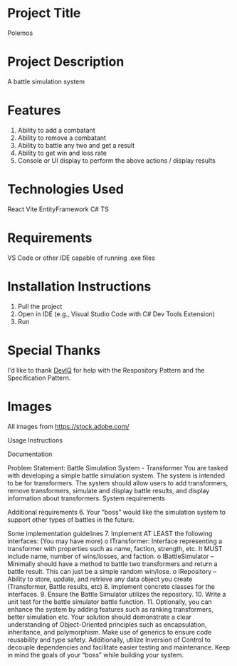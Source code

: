 # Project Title

Polemos

# Project Description

A battle simulation system

# Features

1. Ability to add a combatant
2. Ability to remove a combatant
3. Ability to battle any two and get a result
4. Ability to get win and loss rate
5. Console or UI display to perform the above actions / display results

# Technologies Used

React
Vite
EntityFramework
C#
TS

# Requirements

VS Code or other IDE capable of running .exe files

# Installation Instructions

1. Pull the project
2. Open in IDE (e.g., Visual Studio Code with C# Dev Tools Extension)
3. Run

# Special Thanks

I'd like to thank [DevIQ](https://deviq.com/) for help with the Respository Pattern and the Specification Pattern.

# Images

All images from https://stock.adobe.com/

Usage Instructions

Documentation

Problem Statement: Battle Simulation System - Transformer
You are tasked with developing a simple battle simulation system. The system is intended to be
for transformers. The system should allow users to add transformers, remove transformers,
simulate and display battle results, and display information about transformers.
System requirements

Additional requirements 6. Your “boss” would like the simulation system to support other types of battles in the
future.

Some implementation guidelines 7. Implement AT LEAST the following interfaces: (You may have more)
o ITransformer: Interface representing a transformer with properties such as name,
faction, strength, etc. It MUST include name, number of wins/losses, and faction.
o IBattleSimulator – Minimally should have a method to battle two transformers
and return a battle result. This can just be a simple random win/lose.
o IRepository – Ability to store, update, and retrieve any data object you create
(Transformer, Battle results, etc) 8. Implement concrete classes for the interfaces. 9. Ensure the Battle Simulator utilizes the repository. 10. Write a unit test for the battle simulator battle function. 11. Optionally, you can enhance the system by adding features such as ranking transformers,
better simulation etc.
Your solution should demonstrate a clear understanding of Object-Oriented principles such as
encapsulation, inheritance, and polymorphism. Make use of generics to ensure code reusability
and type safety. Additionally, utilize Inversion of Control to decouple dependencies and facilitate
easier testing and maintenance. Keep in mind the goals of your “boss” while building your
system.
